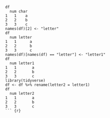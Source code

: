 ```df <- data.frame(num = c(1, 2, 3), char = c("a", "b", "c"))
df
  num char
1   1    a
2   2    b
3   3    c
names(df)[2] <- "letter"
df
  num letter
1   1      a
2   2      b
3   3      c
names(df)[names(df) == "letter"] <- "letter1"
df
  num letter1
1   1       a
2   2       b
3   3       c
library(tidyverse)
df <- df %>% rename(letter2 = letter1)
df
  num letter2
1   1       a
2   2       b
3   3       c
``` {r}
